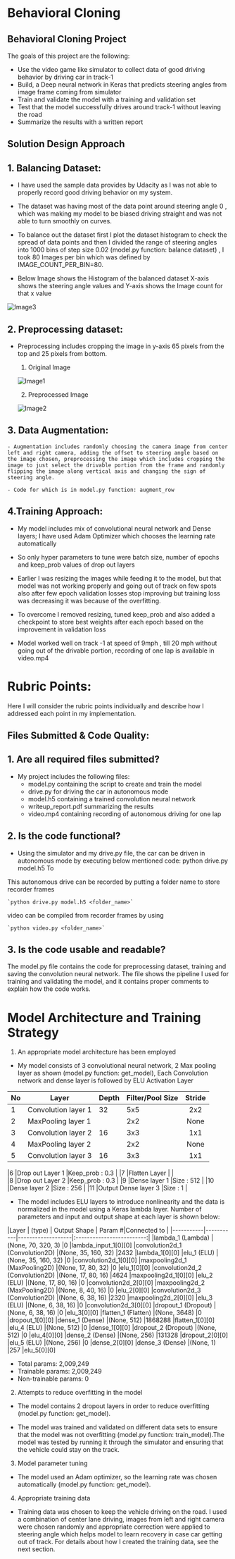 # Behavioral Cloning

## Behavioral Cloning Project

The goals of this project are the following:

- Use the video game like simulator to collect data of good driving behavior by driving car in track-1
- Build, a Deep neural network in Keras that predicts steering angles from image frame coming from simulator
- Train and validate the model with a training and validation set
- Test that the model successfully drives around track-1 without leaving the road
- Summarize the results with a written report

## Solution Design Approach

## 1. Balancing Dataset:

- I have used the sample data provides by Udacity as I was not able to properly record good driving behavior on my system.

- The dataset was having most of the data point around steering angle 0 , which was making my model to be biased driving straight and was not able to turn smoothly on curves.

- To balance out the dataset first I plot the dataset histogram to check the spread of data points and then I divided the range of steering angles into 1000 bins of step size 0.02 (model.py function: balance dataset) , I took 80 Images per bin which was defined by IMAGE_COUNT_PER_BIN=80.

- Below Image shows the Histogram of the balanced dataset X-axis shows the steering angle values and Y-axis shows the Image count for that x value

![Image3](./output/hist.png)

## 2. Preprocessing dataset:

- Preprocessing includes cropping the image in y-axis 65 pixels from the top and 25 pixels from bottom.

    1. Original Image

    ![Image1](./output/original.png)

    2. Preprocessed Image

    ![Image2](./output/preprocessed.png)

## 3. Data Augmentation:
 
    - Augmentation includes randomly choosing the camera image from center left and right camera, adding the offset to steering angle based on the image chosen, preprocessing the image which includes cropping the image to just select the drivable portion from the frame and randomly flipping the image along vertical axis and changing the sign of steering angle.
    
    - Code for which is in model.py function: augment_row
 
## 4.Training Approach:

- My model includes mix of convolutional neural network and Dense layers; I have used Adam Optimizer which chooses the learning rate automatically

- So only hyper parameters to tune were batch size, number of epochs and keep_prob values of drop out layers

- Earlier I was resizing the images while feeding it to the model, but that model was not working properly and going out of track on few spots also after few epoch validation losses stop improving but training loss was decreasing it was because of the overfitting.

- To overcome I removed resizing, tuned keep_prob and also added a checkpoint to store best weights after each epoch based on the improvement in validation loss

- Model worked well on track -1 at speed of 9mph , till 20 mph without going out of the drivable portion, recording of one lap is available in video.mp4 


# Rubric Points:

Here I will consider the rubric points individually and describe how I addressed each point in my implementation.

## Files Submitted & Code Quality:

## 1. Are all required files submitted?

- My project includes the following files:
    - model.py containing the script to create and train the model
    - drive.py for driving the car in autonomous mode
    - model.h5 containing a trained convolution neural network
    - writeup_report.pdf summarizing the results
    - video.mp4 containing recording of autonomous driving for one lap
    
## 2. Is the code functional?

- Using the simulator and my drive.py file, the car can be driven in autonomous mode by executing below mentioned code: 
        python drive.py model.h5
To

This autonomous drive can be recorded by putting a folder name to store recorder frames

    `python drive.py model.h5 <folder_name>`

video can be compiled from recorder frames by using 

    `python video.py <folder_name>`

## 3. Is the code usable and readable?

The model.py file contains the code for preprocessing dataset, training and saving the convolution neural network. The file shows the pipeline I used for training and validating the model, and it contains proper comments to explain how the code works.

# Model Architecture and Training Strategy

1. An appropriate model architecture has been employed

- My model consists of 3 convolutional neural network, 2 Max pooling layer as shown (model.py function: get_model), Each Convolution network and dense layer is followed by ELU Activation Layer

|No |Layer                  |Depth  |Filter/Pool Size   |Stride |
|---|-----------------------|-------|-------------------|:-----:|
|1  |Convolution layer 1    |32	    |5x5                |2x2    |
|2  |MaxPooling layer 1     |       |2x2                |None   |
|3  |Convolution layer 2    |16     |3x3                |1x1    |
|4  |MaxPooling layer 2     |       |2x2                |None   |
|5  |Convolution layer 3    |16	    |3x3                |1x1    |


|6  |Drop out Layer 1       |Keep_prob : 0.3    |
|7  |Flatten Layer          |                   |	
|8  |Drop out Layer 2       |Keep_prob : 0.3    |
|9  |Dense layer 1          |Size : 512         |
|10 |Dense layer 2          |Size : 256         |
|11 |Output Dense layer 3   |Size : 1           |

- The model includes ELU layers to introduce nonlinearity and the data is normalized in the model using a Keras lambda layer.
Number of parameters and input and output shape at each layer is shown below:





|Layer      | (type)    |   Output Shape    |   Param #|Connected to    |
|-----------|-----------|-------------------|:-------------------------:|
|lambda_1 (Lambda)  |(None, 70, 320, 3) |0  |lambda_input_1[0][0]
|convolution2d_1 (Convolution2D) |(None, 35, 160, 32)    |2432   |lambda_1[0][0]
|elu_1 (ELU)    |(None, 35, 160, 32)    |0  |convolution2d_1[0][0]
|maxpooling2d_1 (MaxPooling2D)  |(None, 17, 80, 32) |0  |elu_1[0][0]
|convolution2d_2 (Convolution2D)    |(None, 17, 80, 16) |4624   |maxpooling2d_1[0][0]
|elu_2 (ELU)    |(None, 17, 80, 16) |0   |convolution2d_2[0][0]
|maxpooling2d_2 (MaxPooling2D)  |(None, 8, 40, 16)  |0  |elu_2[0][0]
|convolution2d_3 (Convolution2D)    |(None, 6, 38, 16)  |2320   |maxpooling2d_2[0][0]
|elu_3 (ELU)    |(None, 6, 38, 16)  |0  |convolution2d_3[0][0]
|dropout_1 (Dropout)    |(None, 6, 38, 16)  |0  |elu_3[0][0]
|flatten_1 (Flatten)    |(None, 3648)   |0  |dropout_1[0][0]
|dense_1 (Dense)    |(None, 512)    |1868288    |flatten_1[0][0]
|elu_4 (ELU)    |(None, 512)    |0  |dense_1[0][0]
|dropout_2 (Dropout)    |(None, 512)    |0  |elu_4[0][0]
|dense_2 (Dense)    |(None, 256)    |131328 |dropout_2[0][0]
|elu_5 (ELU)    |(None, 256)    |0  |dense_2[0][0]
|dense_3 (Dense)    |(None, 1)  |257    |elu_5[0][0]

- Total params: 2,009,249
- Trainable params: 2,009,249
- Non-trainable params: 0

2. Attempts to reduce overfitting in the model

- The model contains 2 dropout layers in order to reduce overfitting (model.py function: get_model).

- The model was trained and validated on different data sets to ensure that the model was not overfitting (model.py function: train_model).The model was tested by running it through the simulator and ensuring that the vehicle could stay on the track.

3. Model parameter tuning
- The model used an Adam optimizer, so the learning rate was chosen automatically (model.py function: get_model).

4. Appropriate training data
- Training data was chosen to keep the vehicle driving on the road. I used a combination of center lane driving, images from left and right camera were chosen randomly and appropriate correction were applied to steering angle which helps model to learn recovery in case car getting out of track.
For details about how I created the training data, see the next section.